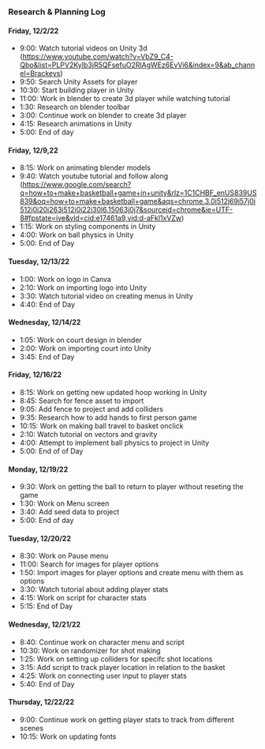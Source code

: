 ### Research & Planning Log
#### Friday, 12/2/22
* 9:00: Watch tutorial videos on Unity 3d (https://www.youtube.com/watch?v=VbZ9_C4-Qbo&list=PLPV2KyIb3jR5QFsefuO2RlAgWEz6EvVi6&index=9&ab_channel=Brackeys)
* 9:50: Search Unity Assets for player
* 10:30: Start building player in Unity
* 11:00: Work in blender to create 3d player while watching tutorial
* 1:30: Research on blender toolbar
* 3:00: Continue work on blender to create 3d player
* 4:15: Research animations in Unity
* 5:00: End of day

#### Friday, 12/9,22
* 8:15: Work on animating blender models
* 9:40: Watch youtube tutorial and follow along (https://www.google.com/search?q=how+to+make+basketball+game+in+unity&rlz=1C1CHBF_enUS839US839&oq=how+to+make+basketball+game&aqs=chrome.3.0i512j69i57j0i512j0i20i263i512j0i22i30l6.15063j0j7&sourceid=chrome&ie=UTF-8#fpstate=ive&vld=cid:e17461a9,vid:d-aFkl1xVZw)
* 1:15: Work on styling components in Unity
* 4:00: Work on ball physics in Unity
* 5:00: End of Day

#### Tuesday, 12/13/22
* 1:00: Work on logo in Canva
* 2:10: Work on importing logo into Unity
* 3:30: Watch tutorial video on creating menus in Unity
* 4:40: End of Day

#### Wednesday, 12/14/22
* 1:05: Work on court design in blender
* 2:00: Work on importing court into Unity
* 3:45: End of Day

#### Friday, 12/16/22
* 8:15: Work on getting new updated hoop working in Unity
* 8:45: Search for fence asset to import
* 9:05: Add fence to project and add colliders
* 9:35: Research how to add hands to first person game
* 10:15: Work on making ball travel to basket onclick
* 2:10: Watch tutorial on vectors and gravity
* 4:00: Attempt to implement ball physics to project in Unity
* 5:00: End of of Day

#### Monday, 12/19/22
* 9:30: Work on getting the ball to return to player without reseting the game
* 1:30: Work on Menu screen
* 3:40: Add seed data to project
* 5:00: End of day

#### Tuesday, 12/20/22
* 8:30: Work on Pause menu
* 11:00: Search for images for player options
* 1:50: Import images for player options and create menu with them as options
* 3:30: Watch tutorial about adding player stats
* 4:15: Work on script for character stats
* 5:15: End of Day

#### Wednesday, 12/21/22
* 8:40: Continue work on character menu and script
* 10:30: Work on randomizer for shot making
* 1:25: Work on setting up colliders for specifc shot locations
* 3:15: Add script to track player location in relation to the basket
* 4:25: Work on connecting user input to player stats
* 5:40: End of Day

#### Thursday, 12/22/22
* 9:00: Continue work on getting player stats to track from different scenes
* 10:15: Work on updating fonts